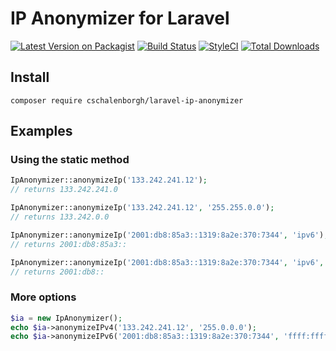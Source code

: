 # IP Anonymizer for Laravel

[![Latest Version on Packagist](https://img.shields.io/packagist/v/cschalenborgh/laravel-ip-anonymizer.svg?style=flat-square)](https://packagist.org/packages/cschalenborgh/laravel-ip-anonymizer)
[![Build Status](https://travis-ci.org/cschalenborgh/php-zalando.svg?branch=master)](https://travis-ci.org/cschalenborgh/php-zalando)
[![StyleCI](https://styleci.io/repos/184339937/shield)](https://styleci.io/repos/184339937)
[![Total Downloads](https://img.shields.io/packagist/dt/cschalenborgh/laravel-ip-anonymizer.svg?style=flat-square)](https://packagist.org/packages/cschalenborgh/laravel-ip-anonymizer)

## Install

```angular2html
composer require cschalenborgh/laravel-ip-anonymizer
```

## Examples

### Using the static method

```php
IpAnonymizer::anonymizeIp('133.242.241.12'); 
// returns 133.242.241.0
```


```php
IpAnonymizer::anonymizeIp('133.242.241.12', '255.255.0.0'); 
// returns 133.242.0.0
```


```php
IpAnonymizer::anonymizeIp('2001:db8:85a3::1319:8a2e:370:7344', 'ipv6'); 
// returns 2001:db8:85a3::
```


```php
IpAnonymizer::anonymizeIp('2001:db8:85a3::1319:8a2e:370:7344', 'ipv6', 'ffff:ffff:0000:0000:0000:0000:0000:0000'); 
// returns 2001:db8::
```


### More options

```php
$ia = new IpAnonymizer();
echo $ia->anonymizeIPv4('133.242.241.12', '255.0.0.0');
echo $ia->anonymizeIPv6('2001:db8:85a3::1319:8a2e:370:7344', 'ffff:ffff:0000:0000:0000:0000:0000:0000');
```

